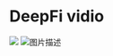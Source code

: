 # DeepFi vidio
[![](https://i.ytimg.com/vi/8zbCGqcSeP8/hqdefault.jpg)](https://youtu.be/8zbCGqcSeP8?si=K_TPObcTBMT-gYMz "")
![图片描述](https://github.com/AAIN111/DeepFi-vidio/blob/main/video.gif)
